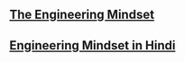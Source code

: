 
## [The Engineering Mindset](https://www.youtube.com/@EngineeringMindset/playlists)

## [Engineering Mindset in Hindi](https://www.youtube.com/@EngineeringMindsetHindi/playlists)